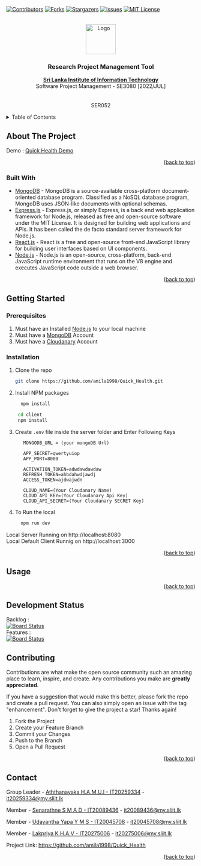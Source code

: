 <div id="top"></div>

[![Contributors][contributors-shield]][contributors-url]
[![Forks][forks-shield]][forks-url]
[![Stargazers][stars-shield]][stars-url]
[![Issues][issues-shield]][issues-url]
[![MIT License][license-shield]][license-url]

<!-- PROJECT LOGO -->


<br />
<div align="center">
  <a href="https://github.com/amila1998/Quick_Health">
    <img src="zREAD_ME_DOCUMENTS/IMAGES/SLIIT_Logo_Crest.png" alt="Logo" width="80" height="80">
  </a>

  <h3 align="center">Research Project Management Tool
</h3>

  <p align="center">
    <a href="https://www.sliit.lk/"><strong>Sri Lanka Institute of Information Technology</strong></a>
    <br />
    Software Project Management - SE3080 [2022/JUL]
    <br />
    <br />
    <br />
    SER052
    <br />
    
  </p>
</div>

<!-- TABLE OF CONTENTS -->
<details>
  <summary>Table of Contents</summary>
  <ol>
    <li>
      <a href="#about-the-project">About The Project</a>
      <ul>
        <li><a href="#built-with">Built With</a></li>
      </ul>
    </li>
    <li>
      <a href="#getting-started">Getting Started</a>
      <ul>
        <li><a href="#prerequisites">Prerequisites</a></li>
        <li><a href="#installation">Installation</a></li>
      </ul>
    </li>
    <li><a href="#usage">Usage</a></li>
    <li><a href="#Development Status">Development Status</a></li>
    <li><a href="#contributing">Contributing</a></li>
    <li><a href="#contact">Contact</a></li>
   
  </ol>
</details>

<!-- ABOUT THE PROJECT -->
## About The Project


Demo : <a href='https://quick-health-app.herokuapp.com/'>Quick Health Demo</a>

<p align="right">(<a href="#top">back to top</a>)</p>

### Built With

* [MongoDB](https://www.mongodb.com/) - MongoDB is a source-available cross-platform document-oriented database program. Classified as a NoSQL database program, MongoDB uses JSON-like documents with optional schemas. 
* [Express.js](https://expressjs.com/) - Express.js, or simply Express, is a back end web application framework for Node.js, released as free and open-source software under the MIT License. It is designed for building web applications and APIs. It has been called the de facto standard server framework for Node.js.
* [React.js](https://reactjs.org/) - React is a free and open-source front-end JavaScript library for building user interfaces based on UI components.
* [Node.js](https://nodejs.org/en/) - Node.js is an open-source, cross-platform, back-end JavaScript runtime environment that runs on the V8 engine and executes JavaScript code outside a web browser.

<p align="right">(<a href="#top">back to top</a>)</p>


<!-- GETTING STARTED -->
## Getting Started

### Prerequisites

1. Must have an Installed [Node.js](https://nodejs.org/en/) to your local machine
2. Must have a [MongoDB](https://www.mongodb.com/) Account
3. Must have a [Cloudanary](https://www.cloudimage.io/en/home) Account

### Installation

1. Clone the repo
   ```sh
   git clone https://github.com/amila1998/Quick_Health.git
   ```
3. Install NPM packages
   ```sh
     npm install
   ```
    ```sh
     cd client 
     npm install
   ```
4. Create `.env` file inside the server folder and Enter Following Keys
   ```.env
      MONGODB_URL = (your mongoDB Url)
      
      APP_SECRET=qwertyuiop
      APP_PORT=8000
      
      ACTIVATION_TOKEN=adwdawdawdaw
      REFRESH_TOKEN=ahbdahwdjawdj
      ACCESS_TOKEN=ajdwajwdn

      CLOUD_NAME=(Your Cloudanary Name)
      CLOUD_API_KEY=(Your Cloudanary Api Key)
      CLOUD_API_SECRET=(Your Cloudanary SECRET Key)
   ```
 5. To Run the local
      ```sh
        npm run dev
       ```
  
  Local Server Running on http://localhost:8080 <br/>
  Local Default Client Runnig on http://localhost:3000

<p align="right">(<a href="#top">back to top</a>)</p>


<!-- USAGE EXAMPLES -->
## Usage


   <p align="right">(<a href="#top">back to top</a>)</p>


<!-- CONTRIBUTING -->
## Development Status

   Backlog : <br/>
      [![Board Status](https://dev.azure.com/it20089436/b74471b0-c697-4875-a0bc-1b0da065e017/a4b2f6d7-3cf1-496e-a15c-5642f50d1d04/_apis/work/boardbadge/9a9220aa-482c-4c0a-be74-e2257fab43fd?columnOptions=1)](https://dev.azure.com/it20089436/b74471b0-c697-4875-a0bc-1b0da065e017/_boards/board/t/a4b2f6d7-3cf1-496e-a15c-5642f50d1d04/Microsoft.RequirementCategory/)
      <br/>
      Features : <br/>
      [![Board Status](https://dev.azure.com/it20089436/b74471b0-c697-4875-a0bc-1b0da065e017/a4b2f6d7-3cf1-496e-a15c-5642f50d1d04/_apis/work/boardbadge/f1891aa9-6b12-4807-8c46-2097467597c7?columnOptions=1)](https://dev.azure.com/it20089436/b74471b0-c697-4875-a0bc-1b0da065e017/_boards/board/t/a4b2f6d7-3cf1-496e-a15c-5642f50d1d04/Microsoft.FeatureCategory/)


<!-- CONTRIBUTING -->
## Contributing

Contributions are what make the open source community such an amazing place to learn, inspire, and create. Any contributions you make are **greatly appreciated**.

If you have a suggestion that would make this better, please fork the repo and create a pull request. You can also simply open an issue with the tag "enhancement".
Don't forget to give the project a star! Thanks again!

1. Fork the Project
2. Create your Feature Branch 
3. Commit your Changes 
4. Push to the Branch 
5. Open a Pull Request

<p align="right">(<a href="#top">back to top</a>)</p>

<!-- CONTACT -->
## Contact


Group Leader - [Aththanayaka H.A.M.U.I - IT20259334](https://www.linkedin.com/in/uthpala-isuranga-1419b820b/) - it20259334@my.sliit.lk

Member - [Senarathne S M A D - IT20089436](https://www.linkedin.com/in/amila-devin-37811b83/) - it20089436@my.sliit.lk

Member - [Udayantha Yapa Y M S - IT20045708](https://www.linkedin.com/in/sean-udayantha/) - it20045708@my.sliit.lk

Member - [Lakpriya K.H.A.V - IT20275006](https://www.linkedin.com/in/vishwalakpriya/) - it20275006@my.sliit.lk

Project Link: https://github.com/amila1998/Quick_Health

<p align="right">(<a href="#top">back to top</a>)</p>



<!-- MARKDOWN LINKS & IMAGES -->
<!-- https://www.markdownguide.org/basic-syntax/#reference-style-links -->

[contributors-shield]: https://img.shields.io/github/contributors/amila1998/Quick_Health.svg?style=for-the-badge
[contributors-url]: https://github.com/amila1998/Quick_Health/graphs/contributors
[forks-shield]: https://img.shields.io/github/forks/amila1998/Quick_Health.svg?style=for-the-badge
[forks-url]: https://github.com/amila1998/Quick_Health/network/members
[stars-shield]: https://img.shields.io/github/stars/amila1998/Quick_Health.svg?style=for-the-badge
[stars-url]: https://github.com/amila1998/Quick_Health/stargazers
[issues-shield]: https://img.shields.io/github/issues/amila1998/Quick_Health.svg?style=for-the-badge
[issues-url]: https://github.com/amila1998/Quick_Health/issues
[license-shield]: https://img.shields.io/github/license/amila1998/Quick_Health.svg?style=for-the-badge
[license-url]: https://github.com/amila1998/Quick_Health/blob/master/LICENSE.txt
[linkedin-shield]: https://img.shields.io/badge/-LinkedIn-black.svg?style=for-the-badge&logo=linkedin&colorB=555
[product-screenshot]: images/screenshot.png






